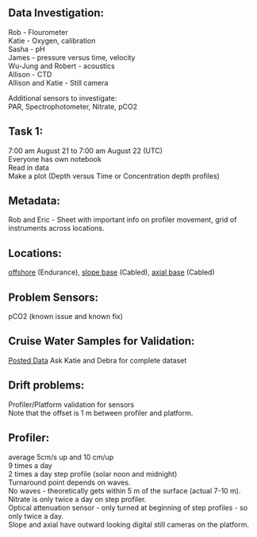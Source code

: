 
## Data Investigation:  
Rob - Flourometer  
Katie - Oxygen, calibration  
Sasha - pH  
James - pressure versus time, velocity  
Wu-Jung and Robert - acoustics   
Allison - CTD   
Allison and Katie - Still camera   

Additional sensors to investigate:  
PAR, Spectrophotometer, Nitrate, pCO2  

## Task 1: 
7:00 am August 21 to 7:00 am August 22 (UTC)  
Everyone has own notebook  
Read in data  
Make a plot (Depth versus Time or Concentration depth profiles)  

## Metadata:  
Rob and Eric - Sheet with important info on profiler movement, grid of instruments across locations.  

## Locations:  
[offshore](http://ooi.visualocean.net/sites/view/RS01SBPS) (Endurance), [slope base](http://ooi.visualocean.net/sites/view/RS01SBPS) (Cabled), [axial base](http://ooi.visualocean.net/sites/view/RS03AXPS) (Cabled)  

## Problem Sensors:    
pCO2 (known issue and known fix) 

## Cruise Water Samples for Validation:
[Posted Data](https://alfresco.oceanobservatories.org/alfresco/n/browse/workspace/SpacesStore/8b0ad7f1-7f4c-4aa0-91b3-f670f85582bd)
Ask Katie and Debra for complete dataset

## Drift problems:  
Profiler/Platform validation for sensors   
Note that the offset is 1 m between profiler and platform.  

## Profiler:   
average 5cm/s up and 10 cm/up  
9 times a day  
2 times a day step profile (solar noon and midnight)  
Turnaround point depends on waves.  
No waves - theoretically gets within 5 m of the surface (actual 7-10 m).  
Nitrate is only twice a day on step profiler.  
Optical attenuation sensor - only turned at beginning of step profiles - so only twice a day.   
Slope and axial have outward looking digital still cameras on the platform.  







 
